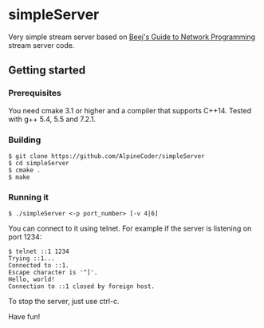# simpleServer
Very simple stream server based on [Beej's Guide to Network Programming](http://beej.us/guide/bgnet/html/multi/index.html) stream server code.

## Getting started

### Prerequisites

You need cmake 3.1 or higher and a compiler that supports C++14. Tested with g++ 5.4, 5.5 and 7.2.1.

### Building

```
$ git clone https://github.com/AlpineCoder/simpleServer
$ cd simpleServer
$ cmake .
$ make
```

### Running it

```
$ ./simpleServer <-p port_number> [-v 4|6]
```

You can connect to it using telnet. For example if the server is listening on port 1234:
```
$ telnet ::1 1234
Trying ::1...
Connected to ::1.
Escape character is '^]'.
Hello, world!
Connection to ::1 closed by foreign host.
```

To stop the server, just use ctrl-c.

Have fun!

